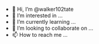 - 👋 Hi, I’m @walker102tate
- 👀 I’m interested in ...
- 🌱 I’m currently learning ...
- 💞️ I’m looking to collaborate on ...
- 📫 How to reach me ...

<!---
walker102tate/walker102tate is a ✨ special ✨ repository because its `README.md` (this file) appears on your GitHub profile.
You can click the Preview link to take a look at your changes.
--->
